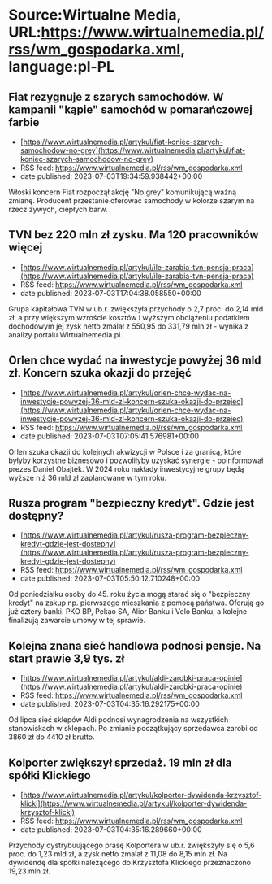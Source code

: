 # Source:Wirtualne Media, URL:https://www.wirtualnemedia.pl/rss/wm_gospodarka.xml, language:pl-PL

## Fiat rezygnuje z szarych samochodów. W kampanii "kąpie" samochód w pomarańczowej farbie
 - [https://www.wirtualnemedia.pl/artykul/fiat-koniec-szarych-samochodow-no-grey](https://www.wirtualnemedia.pl/artykul/fiat-koniec-szarych-samochodow-no-grey)
 - RSS feed: https://www.wirtualnemedia.pl/rss/wm_gospodarka.xml
 - date published: 2023-07-03T19:34:59.938442+00:00

Włoski koncern Fiat rozpoczął akcję "No grey" komunikującą ważną zmianę. Producent przestanie oferować samochody w kolorze szarym na rzecz żywych, ciepłych barw.

## TVN bez 220 mln zł zysku. Ma 120 pracowników więcej
 - [https://www.wirtualnemedia.pl/artykul/ile-zarabia-tvn-pensja-praca](https://www.wirtualnemedia.pl/artykul/ile-zarabia-tvn-pensja-praca)
 - RSS feed: https://www.wirtualnemedia.pl/rss/wm_gospodarka.xml
 - date published: 2023-07-03T17:04:38.058550+00:00

Grupa kapitałowa TVN w ub.r. zwiększyła przychody o 2,7 proc. do 2,14 mld zł, a przy większym wzroście kosztów i wyższym obciążeniu podatkiem dochodowym jej zysk netto zmalał z 550,95 do 331,79 mln zł - wynika z analizy portalu Wirtualnemedia.pl.

## Orlen chce wydać na inwestycje powyżej 36 mld zł. Koncern szuka okazji do przejęć
 - [https://www.wirtualnemedia.pl/artykul/orlen-chce-wydac-na-inwestycje-powyzej-36-mld-zl-koncern-szuka-okazji-do-przejec](https://www.wirtualnemedia.pl/artykul/orlen-chce-wydac-na-inwestycje-powyzej-36-mld-zl-koncern-szuka-okazji-do-przejec)
 - RSS feed: https://www.wirtualnemedia.pl/rss/wm_gospodarka.xml
 - date published: 2023-07-03T07:05:41.576981+00:00

Orlen szuka okazji do kolejnych akwizycji w Polsce i za granicą, które byłyby korzystne biznesowo i pozwoliłyby uzyskać synergie - poinformował prezes Daniel Obajtek. W 2024 roku nakłady inwestycyjne grupy będą wyższe niż 36 mld zł zaplanowane w tym roku.

## Rusza program "bezpieczny kredyt". Gdzie jest dostępny?
 - [https://www.wirtualnemedia.pl/artykul/rusza-program-bezpieczny-kredyt-gdzie-jest-dostepny](https://www.wirtualnemedia.pl/artykul/rusza-program-bezpieczny-kredyt-gdzie-jest-dostepny)
 - RSS feed: https://www.wirtualnemedia.pl/rss/wm_gospodarka.xml
 - date published: 2023-07-03T05:50:12.710248+00:00

Od poniedziałku osoby do 45. roku życia mogą starać się o "bezpieczny kredyt" na zakup np. pierwszego mieszkania z pomocą państwa. Oferują go już cztery banki: PKO BP, Pekao SA, Alior Banku i Velo Banku, a kolejne finalizują zawarcie umowy w tej sprawie.

## Kolejna znana sieć handlowa podnosi pensje. Na start prawie 3,9 tys. zł
 - [https://www.wirtualnemedia.pl/artykul/aldi-zarobki-praca-opinie](https://www.wirtualnemedia.pl/artykul/aldi-zarobki-praca-opinie)
 - RSS feed: https://www.wirtualnemedia.pl/rss/wm_gospodarka.xml
 - date published: 2023-07-03T04:35:16.292175+00:00

Od lipca sieć sklepów Aldi podnosi wynagrodzenia na wszystkich stanowiskach w sklepach. Po zmianie początkujący sprzedawca zarobi od 3860 zł do 4410 zł brutto.

## Kolporter zwiększył sprzedaż. 19 mln zł dla spółki Klickiego
 - [https://www.wirtualnemedia.pl/artykul/kolporter-dywidenda-krzysztof-klicki](https://www.wirtualnemedia.pl/artykul/kolporter-dywidenda-krzysztof-klicki)
 - RSS feed: https://www.wirtualnemedia.pl/rss/wm_gospodarka.xml
 - date published: 2023-07-03T04:35:16.289660+00:00

Przychody dystrybuującego prasę Kolportera w ub.r. zwiększyły się o 5,6 proc. do 1,23 mld zł, a zysk netto zmalał z 11,08 do 8,15 mln zł. Na dywidendę dla spółki należącego do Krzysztofa Klickiego przeznaczono 19,23 mln zł.

